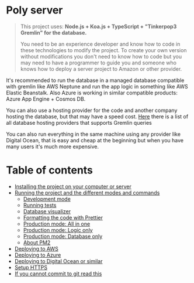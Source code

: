 # Poly server

> This project uses: **Node.js + Koa.js + TypeScript + "Tinkerpop3 Gremlin" for the database.**
>
> You need to be an experience developer and know how to code in these technologies to modify the project. To create your own version without modifications you don't need to know how to code but you may need to have a programmer to guide you and someone who knows how to deploy a server project to Amazon or other provider.

It's recommended to run the database in a managed database compatible with gremlin like AWS Neptune and run the app logic in something like AWS Elastic Beanstalk.
Also Azure is working in similar compatible products: Azure App Engine + Cosmos DB.

You can also use a hosting provider for the code and another company hosting the database, but that may have a speed cost. [Here](http://tinkerpop.apache.org/providers.html) there is a list of all database hosting providers that supports Gremlin queries

You can also run everything in the same machine using any provider like Digital Ocean, that is easy and cheap at the beginning but when you have many users it's much more expensive.

# Table of contents

<!--ts-->

-  [Installing the project on your computer or server](readme/installing.md)
-  [Running the project and the different modes and commands](readme/running.md)
   -  [Development mode](readme/running.md#development-mode)
   -  [Running tests](readme/running.md#running-tests)
   -  [Database visualizer](readme/running.md#database-visualizer-application)
   -  [Formatting the code with Prettier](readme/running.md#formatting-the-code-with-prettier)
   -  [Production mode: All in one](readme/running.md#production-mode-all-in-one)
   -  [Production mode: Logic only](readme/running.md#production-mode-logic-only-no-database)
   -  [Production mode: Database only](readme/running.md#production-mode-database-only-no-logic)
   -  [About PM2](readme/running.md#about-pm2)
-  [Deploying to AWS](readme/deploying-aws.md)
-  [Deploying to Azure](readme/deploying-azure.md)
-  [Deploying to Digital Ocean or similar](readme/deploying-do.md)
-  [Setup HTTPS](readme/setup-https.md)
-  [If you cannot commit to git read this](readme/git-hooks.md)

<!--te-->
